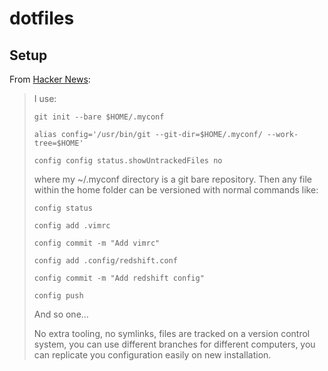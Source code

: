 # dotfiles

## Setup

From [Hacker News](https://news.ycombinator.com/item?id=11070797):

>I use:
>
>    `git init --bare $HOME/.myconf`
>
>    `alias config='/usr/bin/git --git-dir=$HOME/.myconf/ --work-tree=$HOME'`
>
>    `config config status.showUntrackedFiles no`
>
>where my ~/.myconf directory is a git bare repository. Then any file within the home folder can be versioned with normal commands like:
>
>    `config status`
>
>    `config add .vimrc`
>
>    `config commit -m "Add vimrc"`
>
>    `config add .config/redshift.conf`
>
>    `config commit -m "Add redshift config"`
>
>    `config push`
>
>And so one…
>
>No extra tooling, no symlinks, files are tracked on a version control system, you can use different branches for different computers, you can replicate you configuration easily on new installation.
